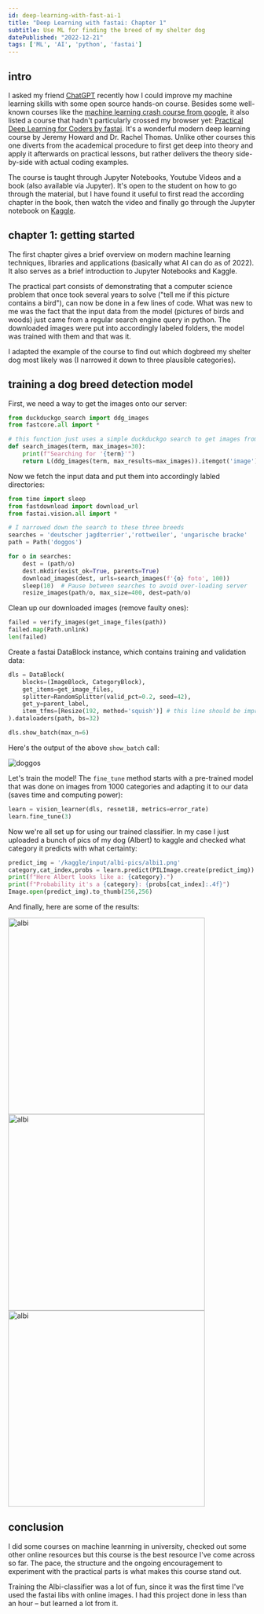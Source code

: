 ```yaml
---
id: deep-learning-with-fast-ai-1
title: "Deep Learning with fastai: Chapter 1"
subtitle: Use ML for finding the breed of my shelter dog
datePublished: "2022-12-21"
tags: ['ML', 'AI', 'python', 'fastai']
---
```


## intro

I asked my friend [ChatGPT](https://chat.openai.com) recently how I could improve my machine learning skills with some open source hands-on course. Besides some well-known courses like the [machine learning crash course from google](https://developers.google.com/machine-learning/crash-course), it also listed a course that hadn't particularly crossed my browser yet: [Practical Deep Learning for Coders by fastai](https://course.fast.ai/). It's a wonderful modern deep learning course by Jeremy Howard and Dr. Rachel Thomas. Unlike other courses this one diverts from the academical procedure to first get deep into theory and apply it afterwards on practical lessons, but rather delivers the theory side-by-side with actual coding examples.

The course is taught through Jupyter Notebooks, Youtube Videos and a book (also available via Jupyter). It's open to the student on how to go through the material, but I have found it useful to first read the according chapter in the book, then watch the video and finally go through the Jupyter notebook on [Kaggle](https://www.kaggle.com/).

## chapter 1: getting started

The first chapter gives a brief overview on modern machine learning techniques, libraries and applications (basically what AI can do as of 2022). It also serves as a brief introduction to Jupyter Notebooks and Kaggle.

The practical part consists of demonstrating that a computer science problem that once took several years to solve ("tell me if this picture contains a bird"), can now be done in a few lines of code. What was new to me was the fact that the input data from the model (pictures of birds and woods) just came from a regular search engine query in python. The downloaded images were put into accordingly labeled folders, the model was trained with them and that was it.

I adapted the example of the course to find out which dogbreed my shelter dog most likely was (I narrowed it down to three plausible categories).

## training a dog breed detection model

First, we need a way to get the images onto our server:

```python
from duckduckgo_search import ddg_images
from fastcore.all import *

# this function just uses a simple duckduckgo search to get images from the internet
def search_images(term, max_images=30):
    print(f"Searching for '{term}'")
    return L(ddg_images(term, max_results=max_images)).itemgot('image')

```

Now we fetch the input data and put them into accordingly labled directories:

```python
from time import sleep
from fastdownload import download_url
from fastai.vision.all import *

# I narrowed down the search to these three breeds
searches = 'deutscher jagdterrier','rottweiler', 'ungarische bracke'
path = Path('doggos')

for o in searches:
    dest = (path/o)
    dest.mkdir(exist_ok=True, parents=True)
    download_images(dest, urls=search_images(f'{o} foto', 100))
    sleep(10)  # Pause between searches to avoid over-loading server
    resize_images(path/o, max_size=400, dest=path/o)
```

Clean up our downloaded images (remove faulty ones):

```python
failed = verify_images(get_image_files(path))
failed.map(Path.unlink)
len(failed)
```

Create a fastai DataBlock instance, which contains training and validation data:

```python
dls = DataBlock(
    blocks=(ImageBlock, CategoryBlock), 
    get_items=get_image_files, 
    splitter=RandomSplitter(valid_pct=0.2, seed=42),
    get_y=parent_label,
    item_tfms=[Resize(192, method='squish')] # this line should be improved by using data augmentation
).dataloaders(path, bs=32)

dls.show_batch(max_n=6)
```

Here's the output of the above `show_batch` call:

![doggos](/images/doggos.png)

Let's train the model! The `fine_tune` method starts with a pre-trained model that was done on images from 1000 categories and adapting it to our data (saves time and computing power):

```python
learn = vision_learner(dls, resnet18, metrics=error_rate)
learn.fine_tune(3)
```

Now we're all set up for using our trained classifier. In my case I just uploaded a bunch of pics of my dog (Albert) to kaggle and checked what category it predicts with what certainty:

```python
predict_img = '/kaggle/input/albi-pics/albi1.png'
category,cat_index,probs = learn.predict(PILImage.create(predict_img))
print(f"Here Albert looks like a: {category}.")
print(f"Probability it's a {category}: {probs[cat_index]:.4f}")
Image.open(predict_img).to_thumb(256,256)
```

And finally, here are some of the results:

<img src="/images/albi1.png" alt="albi" width="400"/>
<img src="/images/albi2.png" alt="albi" width="400"/>
<img src="/images/albi3.png" alt="albi" width="400"/>

## conclusion

I did some courses on machine leanrning in university, checked out some other online resources but this course is the best resource I've come across so far. The pace, the structure and the ongoing encouragement to experiment with the practical parts is what makes this course stand out.

Training the Albi-classifier was a lot of fun, since it was the first time I've used the fastai libs with online images. I had this project done in less than an hour – but learned a lot from it.